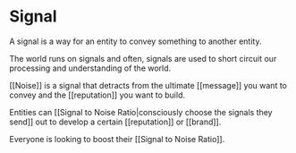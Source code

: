 # Signal
A signal is a way for an entity to convey something to another entity. 

The world runs on signals and often, signals are used to short circuit our processing and understanding of the world.

[[Noise]] is a signal that detracts from the ultimate [[message]] you want to convey and the [[reputation]] you want to build.

Entities can [[Signal to Noise Ratio|consciously choose the signals they send]] out to develop a certain [[reputation]] or [[brand]].

Everyone is looking to boost their [[Signal to Noise Ratio]]. 